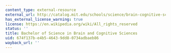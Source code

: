 ```yaml
---
content_type: external-resource
external_url: http://catalog.mit.edu/schools/science/brain-cognitive-sciences/
has_external_license_warning: true
license: https://en.wikipedia.org/wiki/All_rights_reserved
status: ''
title: Bachelor of Science in Brain and Cognitive Sciences
uid: 674f137b-e4b5-4643-9dd8-0734adbaeb86
wayback_url: ''
---
```

